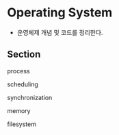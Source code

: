 # Operating System

- 운영체제 개념 및 코드를 정리한다.



## Section

process

scheduling

synchronization

memory

filesystem


